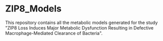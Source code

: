# ZIP8_Models
This repository contains all the metabolic models generated for the study "ZIP8 Loss Induces Major Metabolic Dysfunction Resulting in Defective Macrophage-Mediated Clearance of Bacteria".
